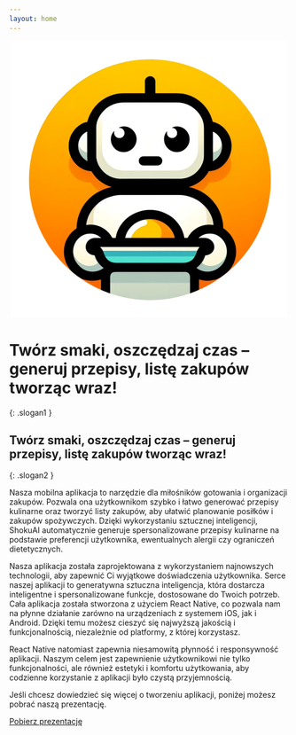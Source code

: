 ```yaml
---
layout: home
---
```


<p align="center" margin-top="0">
  <img src="assets\images\appIconMini.png" alt="appIconMini">
</p>
<h1>Twórz smaki, oszczędzaj czas – generuj przepisy, listę zakupów tworząc wraz!</h1>{: .slogan1 }
<h2>Twórz smaki, oszczędzaj czas – generuj przepisy, listę zakupów tworząc wraz!</h2>{: .slogan2 }

Nasza mobilna aplikacja to narzędzie dla miłośników gotowania i organizacji zakupów. Pozwala ona użytkownikom szybko i łatwo generować przepisy kulinarne oraz tworzyć listy zakupów, aby ułatwić planowanie posiłków i zakupów spożywczych. Dzięki wykorzystaniu sztucznej inteligencji, ShokuAI automatycznie generuje spersonalizowane przepisy kulinarne na podstawie preferencji użytkownika, ewentualnych alergii czy ograniczeń dietetycznych.


Nasza aplikacja została zaprojektowana z wykorzystaniem najnowszych technologii, aby zapewnić Ci wyjątkowe doświadczenia użytkownika. Serce naszej aplikacji to generatywna sztuczna inteligencja, która dostarcza inteligentne i spersonalizowane funkcje, dostosowane do Twoich potrzeb. Cała aplikacja została stworzona z użyciem React Native, co pozwala nam na płynne działanie zarówno na urządzeniach z systemem iOS, jak i Android. Dzięki temu możesz cieszyć się najwyższą jakością i funkcjonalnością, niezależnie od platformy, z której korzystasz.

React Native natomiast zapewnia niesamowitą płynność i responsywność aplikacji. Naszym celem jest zapewnienie użytkownikowi nie tylko funkcjonalności, ale również estetyki i komfortu użytkowania, aby codzienne korzystanie z aplikacji było czystą przyjemnością.

Jeśli chcesz dowiedzieć się więcej o tworzeniu aplikacji, poniżej możesz pobrać naszą prezentację.

<div class="center">
  <a href="{{ site.github.prezentacja_url }}" class="btnColor">Pobierz prezentację</a>
</div>